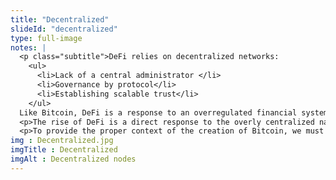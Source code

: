 ```yaml
--- 
title: "Decentralized"
slideId: "decentralized"
type: full-image
notes: |
  <p class="subtitle">DeFi relies on decentralized networks:
    <ul>
      <li>Lack of a central administrator </li>
      <li>Governance by protocol</li>
      <li>Establishing scalable trust</li>
    </ul>
  Like Bitcoin, DeFi is a response to an overregulated financial system filled with moral hazard.</p>
  <p>The rise of DeFi is a direct response to the overly centralized nature of our current financial systems. Access is restricted and decisions about the financial wellbeing of the average person are made by a few select individuals or groups in positions of power. This is not the first response to this problem, but rather the next step in the movement towards decentralization. That first response? The creation of Bitcoin, the first blockchain.</p>
  <p>To provide the proper context of the creation of Bitcoin, we must examine the major world events occurring at the time of its creation. 2008 is a year that stands out for some very bad reasons. The world's largest economy, the US, had a series of reckless investments backfire on the centralized banks and investment institutions that made them. Reckless investing and lack of transparency and oversight triggered a domino effect and banks started to become insoluble. These decisions, fueled by greed, had greatly impacted everyday individuals. The middle class, which had much of their savings invested in the stock markets, were the ones that were impacted the most. These people lost their retirement funds, their life savings, because they were led to believe that their investments were not risky. The same banks and brokers that thought these investments to be safe got lured into a false sense of security that led them to believe that they could get away with even more reckless investments.</p>
img : Decentralized.jpg
imgTitle : Decentralized
imgAlt : Decentralized nodes
---
```

